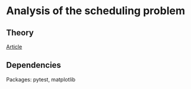 # Analysis of the scheduling problem

## Theory
[Article](tex/SchedulingProblem.pdf)

## Dependencies
Packages: pytest, matplotlib 
